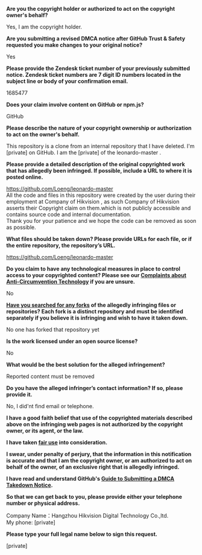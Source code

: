 **Are you the copyright holder or authorized to act on the copyright owner's behalf?**

Yes, I am the copyright holder.

**Are you submitting a revised DMCA notice after GitHub Trust & Safety requested you make changes to your original notice?**

Yes

**Please provide the Zendesk ticket number of your previously submitted notice. Zendesk ticket numbers are 7 digit ID numbers located in the subject line or body of your confirmation email.**

1685477

**Does your claim involve content on GitHub or npm.js?**

GitHub

**Please describe the nature of your copyright ownership or authorization to act on the owner's behalf.**

This repository is a clone from an internal repository that I have deleted. I'm [private] on GitHub. I am the [private] of the leonardo-master .

**Please provide a detailed description of the original copyrighted work that has allegedly been infringed. If possible, include a URL to where it is posted online.**

https://github.com/Loeng/leonardo-master  
All the code and files in this repository were created by the user during their employment at Company of Hikvision , as such Company of Hikvision asserts their Copyright claim on them.which is not publicly accessible and contains source code and internal documentation.  
Thank you for your patience and we hope the code can be removed as soon as possible.

**What files should be taken down? Please provide URLs for each file, or if the entire repository, the repository’s URL.**

https://github.com/Loeng/leonardo-master

**Do you claim to have any technological measures in place to control access to your copyrighted content? Please see our <a href="https://docs.github.com/articles/guide-to-submitting-a-dmca-takedown-notice#complaints-about-anti-circumvention-technology">Complaints about Anti-Circumvention Technology</a> if you are unsure.**

No

**<a href="https://docs.github.com/articles/dmca-takedown-policy#b-what-about-forks-or-whats-a-fork">Have you searched for any forks</a> of the allegedly infringing files or repositories? Each fork is a distinct repository and must be identified separately if you believe it is infringing and wish to have it taken down.**

No one has forked that repository yet

**Is the work licensed under an open source license?**

No

**What would be the best solution for the alleged infringement?**

Reported content must be removed

**Do you have the alleged infringer’s contact information? If so, please provide it.**

No, I did'nt find email or telephone.

**I have a good faith belief that use of the copyrighted materials described above on the infringing web pages is not authorized by the copyright owner, or its agent, or the law.**

**I have taken <a href="https://www.lumendatabase.org/topics/22">fair use</a> into consideration.**

**I swear, under penalty of perjury, that the information in this notification is accurate and that I am the copyright owner, or am authorized to act on behalf of the owner, of an exclusive right that is allegedly infringed.**

**I have read and understand GitHub's <a href="https://docs.github.com/articles/guide-to-submitting-a-dmca-takedown-notice/">Guide to Submitting a DMCA Takedown Notice</a>.**

**So that we can get back to you, please provide either your telephone number or physical address.**

Company Name：Hangzhou Hikvision Digital Technology Co.,ltd.  
My phone: [private]

**Please type your full legal name below to sign this request.**

[private]
